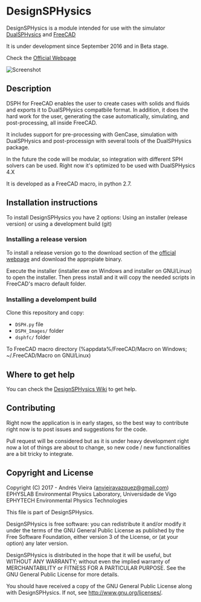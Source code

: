 # DesignSPHysics
DesignSPHysics is a module intended for use with the simulator [DualSPHysics](http://dual.sphysics.org/) and [FreeCAD](http://www.freecadweb.org/?lang=es_ES)

It is under development since September 2016 and in Beta stage.

Check the [Official Webpage](http://design.sphysics.org)

![Screenshot](http://design.sphysics.org/img/github-shot.png)

## Description
DSPH for FreeCAD enables the user to create cases with solids and fluids and exports it to DualSPHysics compatbile format. In addition, it does the hard work for the user, generating the case automatically, simulating, and post-processing, all inside FreeCAD.

It includes support for pre-processing with GenCase, simulation with DualSPHysics and post-processign with several tools of the DualSPHysics package.

In the future the code will be modular, so integration with different SPH solvers can be used. Right now it's optimized to be used with DualSPHysics 4.X

It is developed as a FreeCAD macro, in python 2.7.

## Installation instructions
To install DesignSPHysics you have 2 options: Using an installer (release version) or using a development build (git)

### Installing a release version
To install a release version go to the download section of the [official webpage](http://design.sphysics.org) and download the appropiate binary.

Execute the installer (installer.exe on Windows and installer on GNU/Linux) to open the installer. Then press install and it will copy the needed scripts in FreeCAD's macro default folder.

### Installing a develompent build
Clone this repository and copy:
* `DSPH.py` file
* `DSPH_Images/` folder
* `dsphfc/` folder

To FreeCAD macro directory (%appdata%/FreeCAD/Macro on Windows; ~/.FreeCAD/Macro on GNU/Linux)

## Where to get help
You can check the [DesignSPHysics Wiki](http://design.sphysics.org/wiki) to get help.

## Contributing
Right now the application is in early stages, so the best way to contribute right now is to post issues and suggestions for the code.

Pull request will be considered but as it is under heavy development right now a lot of things are about to change, so new code / new functionalities are a bit tricky to integrate.

## Copyright and License
Copyright (C) 2017 - Andrés Vieira (anvieiravazquez@gmail.com)
EPHYSLAB Environmental Physics Laboratory, Universidade de Vigo
EPHYTECH Environmental Physics Technologies

This file is part of DesignSPHysics.

DesignSPHysics is free software: you can redistribute it and/or modify
it under the terms of the GNU General Public License as published by
the Free Software Foundation, either version 3 of the License, or
(at your option) any later version.

DesignSPHysics is distributed in the hope that it will be useful,
but WITHOUT ANY WARRANTY; without even the implied warranty of
MERCHANTABILITY or FITNESS FOR A PARTICULAR PURPOSE.  See the
GNU General Public License for more details.

You should have received a copy of the GNU General Public License
along with DesignSPHysics.  If not, see <http://www.gnu.org/licenses/>.
